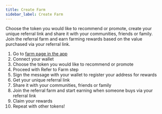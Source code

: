 ```yaml
---
title: Create Farm
sidebar_label: Create Farm
---
```


Choose the token you would like to recommend or promote, create your unique referral link and share it with your communities, friends or family. Join the referral farm and earn farming rewards based on the value purchased via your referral link. 
1. Go to [farm page in the app](https://app.attrace.com/farms)
1. Connect your wallet
1. Choose the token you would like to recommend or promote 
1. Proceed with Refer to Farm step
1. Sign the message with your wallet to register your address for rewards
1. Get your unique referral link 
1. Share it with your communities, friends or family
1. Join the referral farm and start earning when someone buys via your referral link
1. Claim your rewards
1. Repeat with other tokens!

